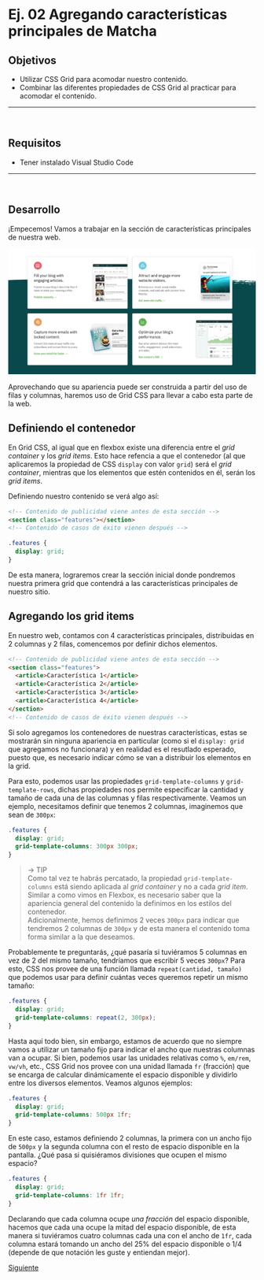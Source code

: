 # Ej. 02  Agregando características principales de Matcha

## Objetivos
- Utilizar CSS Grid para acomodar  nuestro contenido.
- Combinar las diferentes propiedades de CSS Grid al practicar para acomodar el contenido.

---
<br/>

## Requisitos

- Tener instalado Visual Studio Code

---
<br/>

## Desarrollo

¡Empecemos! Vamos a trabajar en la sección de características principales de
nuestra web.

![Características principales](../assets/features.png)

Aprovechando que su apariencia puede ser construida a partir del uso de filas y
columnas, haremos uso de Grid CSS para llevar a cabo esta parte de la web.

## Definiendo el contenedor

En Grid CSS, al igual que en flexbox existe una diferencia entre el _grid container_
y los _grid items_. Esto hace refencia a que el contenedor (al que aplicaremos
la propiedad de CSS `display` con valor `grid`) será el _grid container_,
mientras que los elementos que estén contenidos en él, serán los _grid items_.

Definiendo nuestro contenido se verá algo así:

```html
<!-- Contenido de publicidad viene antes de esta sección -->
<section class="features"></section>
<!-- Contenido de casos de éxito vienen después -->
```

```css
.features {
  display: grid;
}
```

De esta manera, lograremos crear la sección inicial donde pondremos nuestra
primera grid que contendrá a las características principales de nuestro sitio.

## Agregando los grid items

En nuestro web, contamos con 4 características principales, distribuidas en 2
columnas y 2 filas, comencemos por definir dichos elementos.

```html
<!-- Contenido de publicidad viene antes de esta sección -->
<section class="features">
  <article>Característica 1</article>
  <article>Característica 2</article>
  <article>Característica 3</article>
  <article>Característica 4</article>
</section>
<!-- Contenido de casos de éxito vienen después -->
```

Si solo agregamos los contenedores de nuestras características, estas se
mostrarán sin ninguna apariencia en particular (como si el `display: grid` que
agregamos no funcionara) y en realidad es el resutlado esperado, puesto que,
es necesario indicar cómo se van a distribuir los elementos en la grid.

Para esto, podemos usar las propiedades `grid-template-columns` y `grid-template-rows`,
dichas propiedades nos permite especificar la cantidad y tamaño de cada una de
las columnas y filas respectivamente. Veamos un ejemplo, necesitamos definir que
tenemos 2 columnas, imaginemos que sean de `300px`:

```css
.features {
  display: grid;
  grid-template-columns: 300px 300px;
}
```
> -> TIP <br/>
> Como tal vez te habrás percatado, la propiedad `grid-template-columns` está
siendo aplicada al _grid container_ y no a cada _grid item_. Similar a como
vimos en Flexbox, es necesario saber que la apariencia general del contenido la
definimos en los estilos del contenedor. <br/>
> Adicionalmente, hemos definimos 2 veces `300px` para indicar que tendremos 2
columnas de `300px` y de esta manera el contenido toma forma similar a la que
deseamos.

Probablemente te preguntarás, ¿qué pasaría si tuviéramos 5 columnas en vez de 2
del mismo tamaño, tendríamos que escribir 5 veces `300px`? Para esto, CSS nos
provee de una función llamada `repeat(cantidad, tamaño)` que podemos usar para
definir cuántas veces queremos repetir un mismo tamaño:

```css
.features {
  display: grid;
  grid-template-columns: repeat(2, 300px);
}
```

Hasta aquí todo bien, sin embargo, estamos de acuerdo que no siempre vamos a
utilizar un tamaño fijo para indicar el ancho que nuestras columnas van a ocupar.
Si bien, podemos usar las unidades relativas como `%`, `em/rem`, `vw/vh`, etc.,
CSS Grid nos provee con una unidad llamada `fr` (fracción) que se encarga de
calcular dinámicamente el espacio disponible y dividirlo entre los diversos
elementos. Veamos algunos ejemplos:

```css
.features {
  display: grid;
  grid-template-columns: 500px 1fr;
}
```

En este caso, estamos definiendo 2 columnas, la primera con un ancho fijo de
`500px` y la segunda columna con el resto de espacio disponible en la pantalla.
¿Qué pasa si quisiéramos divisiones que ocupen el mismo espacio?

```css
.features {
  display: grid;
  grid-template-columns: 1fr 1fr;
}
```

Declarando que cada columna ocupe _una fracción_ del espacio disponible, hacemos
que cada una ocupe la mitad del espacio disponible, de esta manera si tuviéramos
cuatro columnas cada una con el ancho de `1fr`, cada columna estará tomando un
ancho del 25% del espacio disponible o 1/4 (depende de que notación les guste y
entiendan mejor).

[Siguiente](../reto-01/README.md)